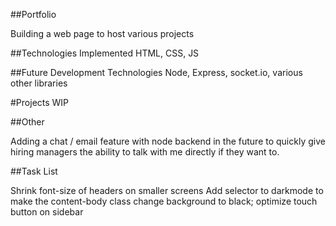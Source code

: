 ##Portfolio

Building a web page to host various projects

##Technologies Implemented
HTML, CSS, JS

##Future Development Technologies
Node, Express, socket.io, various other libraries

#Projects
WIP

##Other

Adding a chat / email feature with node backend in the future to quickly give hiring managers the ability to talk with me directly if they want to.

##Task List

Shrink font-size of headers on smaller screens
Add selector to darkmode to make the content-body class change background to black;
optimize touch button on sidebar

